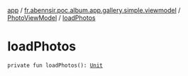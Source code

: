 [app](../../index.md) / [fr.abennsir.poc.album.app.gallery.simple.viewmodel](../index.md) / [PhotoViewModel](index.md) / [loadPhotos](./load-photos.md)

# loadPhotos

`private fun loadPhotos(): `[`Unit`](https://kotlinlang.org/api/latest/jvm/stdlib/kotlin/-unit/index.html)